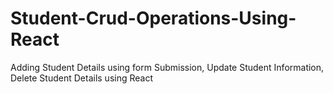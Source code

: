 # Student-Crud-Operations-Using-React
Adding Student Details using form Submission, Update Student Information, Delete Student Details using React
